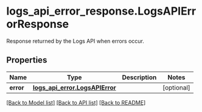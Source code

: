 # logs_api_error_response.LogsAPIErrorResponse

Response returned by the Logs API when errors occur.
## Properties
Name | Type | Description | Notes
------------ | ------------- | ------------- | -------------
**error** | [**logs_api_error.LogsAPIError**](LogsAPIError.md) |  | [optional] 

[[Back to Model list]](README.md#documentation-for-models) [[Back to API list]](README.md#documentation-for-api-endpoints) [[Back to README]](README.md)


